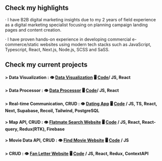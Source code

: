 

## Check my highlights

· I have B2B digital marketing insights due to my 2 years of field experience as a digital marketing specialist focusing on planning campaign landing pages and content creation.

· I have proven hands-on experience in developing commercial e-commerce/static websites using modern tech stacks such as JavaScript, Typescript, React, Next.js, Node.js, SCSS and SaSS.


## Check my current projects

#### > Data Visualization : 👁️ [**Data Visualization**](https://news-blush-kappa.vercel.app/) 🖥️ [**Code**](https://github.com/dancinncoder/news)/ JS, React

#### > Data Processor : 👁️ [**Data Processor**](https://react-arr-api.vercel.app/) 🖥️ [**Code**](https://github.com/dancinncoder/data-processor)/ JS, React

#### > Real-time Communication, CRUD  :  👁️ [**Dating App**](https://youtu.be/UCXVQDNdLGU?feature=shared)  🖥️ [**Code**](https://github.com/volant97/Crosswalk) / JS, TS, React, Next, Supabase, Recoil, Tailwind, PostgreSQL

#### > Map API, CRUD  : 👁️ [**Flatmate Search Website**](https://outsourcing-project.vercel.app/) 🖥️ [**Code**](https://github.com/yeolsss/outsourcing-project) / JS, React, React-query, Redux(RTK), Firebase

#### > Movie Data API, CRUD  : 👁️ [**Find Movie Website**](https://cceminh.github.io/team6-moviesearchsite/) 🖥️ [**Code**](https://github.com/cceminh/team6-moviesearchsite) / JS

#### > CRUD : 👁️ [**Fan Letter Website**](https://reduxfanletter.vercel.app/) 🖥️ [**Code**](https://github.com/dancinncoder/fanletter/tree/redux?tab=readme-ov-file) / JS, React, Redux, ContextAPI




